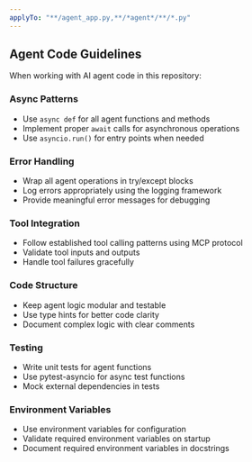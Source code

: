 ```yaml
---
applyTo: "**/agent_app.py,**/*agent*/**/*.py"
---
```


## Agent Code Guidelines

When working with AI agent code in this repository:

### Async Patterns
- Use `async def` for all agent functions and methods
- Implement proper `await` calls for asynchronous operations
- Use `asyncio.run()` for entry points when needed

### Error Handling
- Wrap all agent operations in try/except blocks
- Log errors appropriately using the logging framework
- Provide meaningful error messages for debugging

### Tool Integration
- Follow established tool calling patterns using MCP protocol
- Validate tool inputs and outputs
- Handle tool failures gracefully

### Code Structure
- Keep agent logic modular and testable
- Use type hints for better code clarity
- Document complex logic with clear comments

### Testing
- Write unit tests for agent functions
- Use pytest-asyncio for async test functions
- Mock external dependencies in tests

### Environment Variables
- Use environment variables for configuration
- Validate required environment variables on startup
- Document required environment variables in docstrings